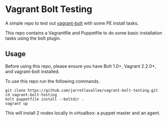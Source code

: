 Vagrant Bolt Testing
====================

A simple repo to test out [vagrant-bolt](https://github.com/jarretlavallee/vagrant-bolt) with some PE install tasks.

This repo contains a Vagrantfile and Puppetfile to do some basic installation tasks using the bolt plugin.

Usage
-----

Before using this repo, please ensure you have Bolt 1.0+, Vagrant 2.2.0+, and vagrant-bolt installed.

To use this repo run the following commands.

~~~
git clone https://github.com/jarretlavallee/vagrant-bolt-testing.git
cd vagrant-bolt-testing
bolt puppetfile install --boltdir .
vagrant up
~~~

This will install 2 nodes locally in virtualbox: a puppet master and an agent.
